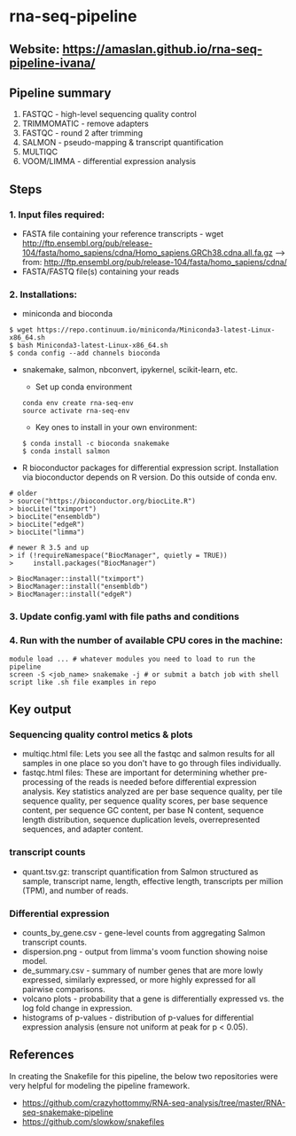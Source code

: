 # rna-seq-pipeline
## Website: https://amaslan.github.io/rna-seq-pipeline-ivana/

## Pipeline summary
1. FASTQC - high-level sequencing quality control
2. TRIMMOMATIC - remove adapters
3. FASTQC - round 2 after trimming
4. SALMON - pseudo-mapping & transcript quantification
5. MULTIQC
6. VOOM/LIMMA - differential expression analysis

## Steps
### 1. Input files required:
- FASTA file containing your reference transcripts - wget http://ftp.ensembl.org/pub/release-104/fasta/homo_sapiens/cdna/Homo_sapiens.GRCh38.cdna.all.fa.gz --> from: http://ftp.ensembl.org/pub/release-104/fasta/homo_sapiens/cdna/
- FASTA/FASTQ file(s) containing your reads

### 2. Installations:
- miniconda and bioconda
```
$ wget https://repo.continuum.io/miniconda/Miniconda3-latest-Linux-x86_64.sh
$ bash Miniconda3-latest-Linux-x86_64.sh
$ conda config --add channels bioconda
```

- snakemake, salmon, nbconvert, ipykernel, scikit-learn, etc.
    - Set up conda environment
    ```
    conda env create rna-seq-env
    source activate rna-seq-env
    ```
    - Key ones to install in your own environment:
    ```
    $ conda install -c bioconda snakemake
    $ conda install salmon
    ```

- R bioconductor packages for differential expression script. Installation via bioconductor depends on R version. Do this outside of conda env.
```
# older
> source("https://bioconductor.org/biocLite.R")
> biocLite("tximport")
> biocLite("ensembldb")
> biocLite("edgeR")
> biocLite("limma")

# newer R 3.5 and up
> if (!requireNamespace("BiocManager", quietly = TRUE))
>     install.packages("BiocManager")

> BiocManager::install("tximport")
> BiocManager::install("ensembldb")
> BiocManager::install("edgeR")
```

### 3. Update config.yaml with file paths and conditions

### 4. Run with the number of available CPU cores in the machine:
```
module load ... # whatever modules you need to load to run the pipeline
screen -S <job_name> snakemake -j # or submit a batch job with shell script like .sh file examples in repo
```
## Key output

### Sequencing quality control metics & plots
- multiqc.html file: Lets you see all the fastqc and salmon results for all samples in one place so you don't have to go through files individually.
- fastqc.html files: These are important for determining whether pre-processing of the reads is needed before differential expression analysis. Key statistics analyzed are per base sequence quality, per tile sequence quality, per sequence quality scores, per base sequence content, per sequence GC content, per base N content, sequence length distribution, sequence duplication levels, overrepresented sequences, and adapter content.

### transcript counts
- quant.tsv.gz: transcript quantification from Salmon structured as sample, transcript name, length, effective length, transcripts per million (TPM), and number of reads.

### Differential expression
- counts_by_gene.csv - gene-level counts from aggregating Salmon transcript counts.
- dispersion.png - output from limma's voom function showing noise model.
- de_summary.csv - summary of number genes that are more lowly expressed, similarly expressed, or more highly expressed for all pairwise comparisons.
- volcano plots - probability that a gene is differentially expressed vs. the log fold change in expression.
- histograms of p-values - distribution of p-values for differential expression analysis (ensure not uniform at peak for p < 0.05).

## References
In creating the Snakefile for this pipeline, the below two repositories were very helpful for modeling the pipeline framework.
- https://github.com/crazyhottommy/RNA-seq-analysis/tree/master/RNA-seq-snakemake-pipeline
- https://github.com/slowkow/snakefiles